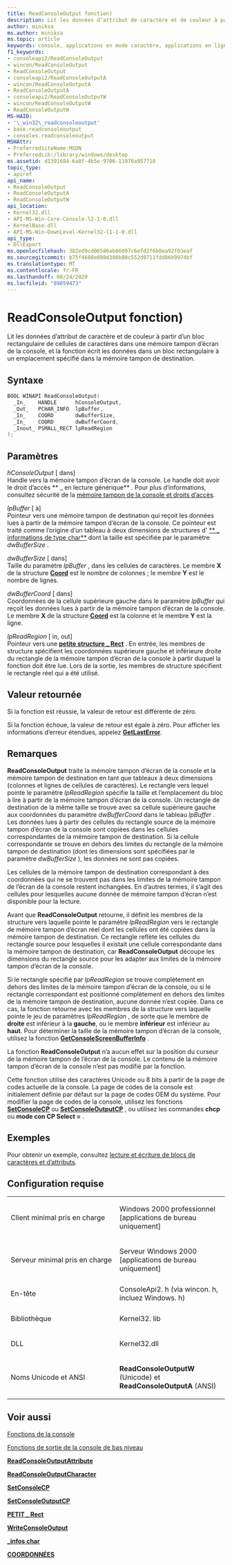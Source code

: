 ```yaml
---
title: ReadConsoleOutput fonction)
description: Lit les données d’attribut de caractère et de couleur à partir d’un bloc rectangulaire de cellules de caractères dans une mémoire tampon d’écran de la console et écrit des données dans la mémoire tampon de destination.
author: miniksa
ms.author: miniksa
ms.topic: article
keywords: console, applications en mode caractère, applications en ligne de commande, applications Terminal Server, API de console
f1_keywords:
- consoleapi2/ReadConsoleOutput
- wincon/ReadConsoleOutput
- ReadConsoleOutput
- consoleapi2/ReadConsoleOutputA
- wincon/ReadConsoleOutputA
- ReadConsoleOutputA
- consoleapi2/ReadConsoleOutputW
- wincon/ReadConsoleOutputW
- ReadConsoleOutputW
MS-HAID:
- '\_win32\_readconsoleoutput'
- base.readconsoleoutput
- consoles.readconsoleoutput
MSHAttr:
- PreferredSiteName:MSDN
- PreferredLib:/library/windows/desktop
ms.assetid: d1391684-6a8f-4b5e-9706-11970a957710
topic_type:
- apiref
api_name:
- ReadConsoleOutput
- ReadConsoleOutputA
- ReadConsoleOutputW
api_location:
- Kernel32.dll
- API-MS-Win-Core-Console-l2-1-0.dll
- KernelBase.dll
- API-MS-Win-DownLevel-Kernel32-l1-1-0.dll
api_type:
- DllExport
ms.openlocfilehash: 382ed9cd06586ab86097c6efd2f6b8ea92f03eaf
ms.sourcegitcommit: b75f4688e080d300b80c552d0711fdd86b9974bf
ms.translationtype: MT
ms.contentlocale: fr-FR
ms.lasthandoff: 08/24/2020
ms.locfileid: "89059473"
---
```

# <a name="readconsoleoutput-function"></a>ReadConsoleOutput fonction)


Lit les données d’attribut de caractère et de couleur à partir d’un bloc rectangulaire de cellules de caractères dans une mémoire tampon d’écran de la console, et la fonction écrit les données dans un bloc rectangulaire à un emplacement spécifié dans la mémoire tampon de destination.

<a name="syntax"></a>Syntaxe
------

```C
BOOL WINAPI ReadConsoleOutput(
  _In_    HANDLE      hConsoleOutput,
  _Out_   PCHAR_INFO  lpBuffer,
  _In_    COORD       dwBufferSize,
  _In_    COORD       dwBufferCoord,
  _Inout_ PSMALL_RECT lpReadRegion
);
```

<a name="parameters"></a>Paramètres
----------

*hConsoleOutput* \[ dans\]  
Handle vers la mémoire tampon d’écran de la console. Le handle doit avoir le droit d’accès ** \_ en lecture générique** . Pour plus d’informations, consultez sécurité de la [mémoire tampon de la console et droits d’accès](console-buffer-security-and-access-rights.md).

*lpBuffer* \[ à\]  
Pointeur vers une mémoire tampon de destination qui reçoit les données lues à partir de la mémoire tampon d’écran de la console. Ce pointeur est traité comme l’origine d’un tableau à deux dimensions de structures d' [** \_ informations de type char**](char-info-str.md) dont la taille est spécifiée par le paramètre *dwBufferSize* .

*dwBufferSize* \[ dans\]  
Taille du paramètre *lpBuffer* , dans les cellules de caractères. Le membre **X** de la structure [**Coord**](coord-str.md) est le nombre de colonnes ; le membre **Y** est le nombre de lignes.

*dwBufferCoord* \[ dans\]  
Coordonnées de la cellule supérieure gauche dans le paramètre *lpBuffer* qui reçoit les données lues à partir de la mémoire tampon d’écran de la console. Le membre **X** de la structure [**Coord**](coord-str.md) est la colonne et le membre **Y** est la ligne.

*lpReadRegion* \[ in, out\]  
Pointeur vers une [**petite structure \_ Rect**](small-rect-str.md) . En entrée, les membres de structure spécifient les coordonnées supérieure gauche et inférieure droite du rectangle de la mémoire tampon d’écran de la console à partir duquel la fonction doit être lue. Lors de la sortie, les membres de structure spécifient le rectangle réel qui a été utilisé.

<a name="return-value"></a>Valeur retournée
------------

Si la fonction est réussie, la valeur de retour est différente de zéro.

Si la fonction échoue, la valeur de retour est égale à zéro. Pour afficher les informations d’erreur étendues, appelez [**GetLastError**](https://msdn.microsoft.com/library/windows/desktop/ms679360).

<a name="remarks"></a>Remarques
-------

**ReadConsoleOutput** traite la mémoire tampon d’écran de la console et la mémoire tampon de destination en tant que tableaux à deux dimensions (colonnes et lignes de cellules de caractères). Le rectangle vers lequel pointe le paramètre *lpReadRegion* spécifie la taille et l’emplacement du bloc à lire à partir de la mémoire tampon d’écran de la console. Un rectangle de destination de la même taille se trouve avec sa cellule supérieure gauche aux coordonnées du paramètre *dwBufferCoord* dans le tableau *lpBuffer* . Les données lues à partir des cellules du rectangle source de la mémoire tampon d’écran de la console sont copiées dans les cellules correspondantes de la mémoire tampon de destination. Si la cellule correspondante se trouve en dehors des limites du rectangle de la mémoire tampon de destination (dont les dimensions sont spécifiées par le paramètre *dwBufferSize* ), les données ne sont pas copiées.

Les cellules de la mémoire tampon de destination correspondant à des coordonnées qui ne se trouvent pas dans les limites de la mémoire tampon de l’écran de la console restent inchangées. En d’autres termes, il s’agit des cellules pour lesquelles aucune donnée de mémoire tampon d’écran n’est disponible pour la lecture.

Avant que **ReadConsoleOutput** retourne, il définit les membres de la structure vers laquelle pointe le paramètre *lpReadRegion* vers le rectangle de mémoire tampon d’écran réel dont les cellules ont été copiées dans la mémoire tampon de destination. Ce rectangle reflète les cellules du rectangle source pour lesquelles il existait une cellule correspondante dans la mémoire tampon de destination, car **ReadConsoleOutput** découpe les dimensions du rectangle source pour les adapter aux limites de la mémoire tampon d’écran de la console.

Si le rectangle spécifié par *lpReadRegion* se trouve complètement en dehors des limites de la mémoire tampon d’écran de la console, ou si le rectangle correspondant est positionné complètement en dehors des limites de la mémoire tampon de destination, aucune donnée n’est copiée. Dans ce cas, la fonction retourne avec les membres de la structure vers laquelle pointe le jeu de paramètres *lpReadRegion* , de sorte que le membre de **droite** est inférieur à la **gauche**, ou le membre **inférieur** est inférieur au **haut**. Pour déterminer la taille de la mémoire tampon d’écran de la console, utilisez la fonction [**GetConsoleScreenBufferInfo**](getconsolescreenbufferinfo.md) .

La fonction **ReadConsoleOutput** n’a aucun effet sur la position du curseur de la mémoire tampon de l’écran de la console. Le contenu de la mémoire tampon d’écran de la console n’est pas modifié par la fonction.

Cette fonction utilise des caractères Unicode ou 8 bits à partir de la page de codes actuelle de la console. La page de codes de la console est initialement définie par défaut sur la page de codes OEM du système. Pour modifier la page de codes de la console, utilisez les fonctions [**SetConsoleCP**](setconsolecp.md) ou [**SetConsoleOutputCP**](setconsoleoutputcp.md) , ou utilisez les commandes **chcp** ou **mode con CP Select =** .

<a name="examples"></a>Exemples
--------

Pour obtenir un exemple, consultez [lecture et écriture de blocs de caractères et d’attributs](reading-and-writing-blocks-of-characters-and-attributes.md).

<a name="requirements"></a>Configuration requise
------------

<table>
<colgroup>
<col width="50%" />
<col width="50%" />
</colgroup>
<tbody>
<tr class="odd">
<td><p>Client minimal pris en charge</p></td>
<td><p>Windows 2000 professionnel [applications de bureau uniquement]</p></td>
</tr>
<tr class="even">
<td><p>Serveur minimal pris en charge</p></td>
<td><p>Serveur Windows 2000 [applications de bureau uniquement]</p></td>
</tr>
<tr class="odd">
<td><p>En-tête</p></td>
<td>ConsoleApi2. h (via wincon. h, incluez Windows. h)</td>
</tr>
<tr class="even">
<td><p>Bibliothèque</p></td>
<td>Kernel32. lib</td>
</tr>
<tr class="odd">
<td><p>DLL</p></td>
<td>Kernel32.dll</td>
</tr>
<tr class="even">
<td><p>Noms Unicode et ANSI</p></td>
<td><p><strong>ReadConsoleOutputW</strong> (Unicode) et <strong>ReadConsoleOutputA</strong> (ANSI)</p></td>
</tr>
<tr class="odd">
</tr>
<tr class="even">
</tr>
<tr class="odd">
</tr>
<tr class="even">
</tr>
</tbody>
</table>

## <a name="span-idsee_alsospansee-also"></a><span id="see_also"></span>Voir aussi


[Fonctions de la console](console-functions.md)

[Fonctions de sortie de la console de bas niveau](low-level-console-output-functions.md)

[**ReadConsoleOutputAttribute**](readconsoleoutputattribute.md)

[**ReadConsoleOutputCharacter**](readconsoleoutputcharacter.md)

[**SetConsoleCP**](setconsolecp.md)

[**SetConsoleOutputCP**](setconsoleoutputcp.md)

[**PETIT \_ Rect**](small-rect-str.md)

[**WriteConsoleOutput**](writeconsoleoutput.md)

[**\_infos char**](char-info-str.md)

[**COORDONNÉES**](coord-str.md)

 

 




